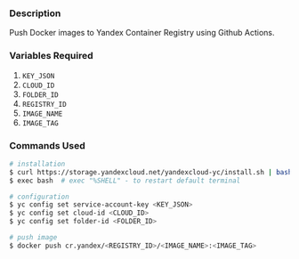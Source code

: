 ### Description
Push Docker images to Yandex Container Registry using Github Actions.

### Variables Required
1. `KEY_JSON`
2. `CLOUD_ID`
3. `FOLDER_ID`
4. `REGISTRY_ID`
5. `IMAGE_NAME`
6. `IMAGE_TAG`

### Commands Used
```bash
# installation
$ curl https://storage.yandexcloud.net/yandexcloud-yc/install.sh | bash
$ exec bash  # exec "%SHELL" - to restart default terminal

# configuration
$ yc config set service-account-key <KEY_JSON>
$ yc config set cloud-id <CLOUD_ID>
$ yc config set folder-id <FOLDER_ID>

# push image
$ docker push cr.yandex/<REGISTRY_ID>/<IMAGE_NAME>:<IMAGE_TAG>
```

